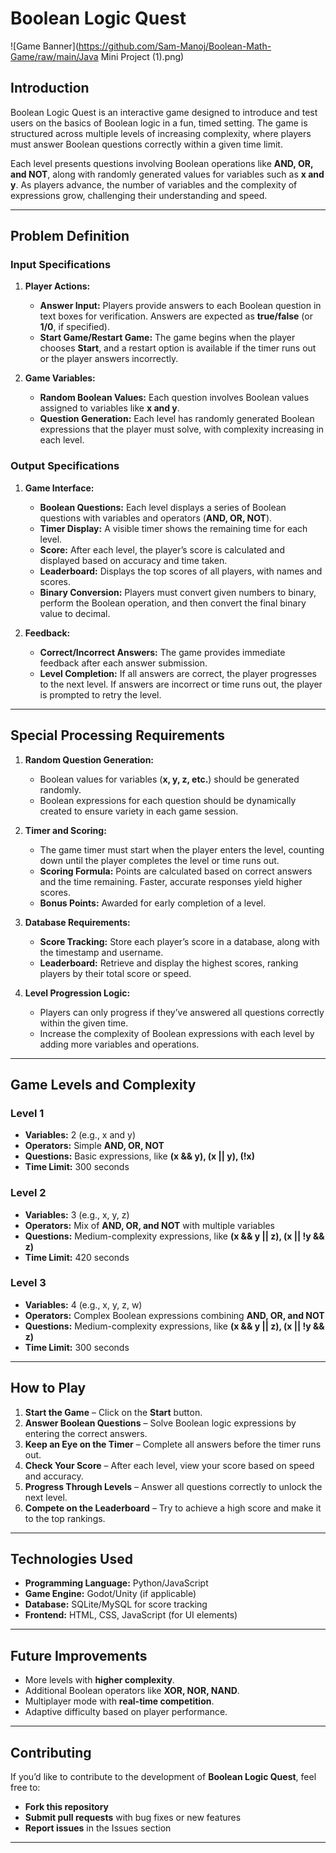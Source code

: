 # Boolean Logic Quest

![Game Banner](https://github.com/Sam-Manoj/Boolean-Math-Game/raw/main/Java Mini Project (1).png)


## Introduction

Boolean Logic Quest is an interactive game designed to introduce and test users on the basics of Boolean logic in a fun, timed setting. The game is structured across multiple levels of increasing complexity, where players must answer Boolean questions correctly within a given time limit.

Each level presents questions involving Boolean operations like **AND, OR, and NOT**, along with randomly generated values for variables such as **x and y**. As players advance, the number of variables and the complexity of expressions grow, challenging their understanding and speed.

---

## Problem Definition

### Input Specifications

1. **Player Actions:**

   - **Answer Input:** Players provide answers to each Boolean question in text boxes for verification. Answers are expected as **true/false** (or **1/0**, if specified).
   - **Start Game/Restart Game:** The game begins when the player chooses **Start**, and a restart option is available if the timer runs out or the player answers incorrectly.

2. **Game Variables:**

   - **Random Boolean Values:** Each question involves Boolean values assigned to variables like **x and y**.
   - **Question Generation:** Each level has randomly generated Boolean expressions that the player must solve, with complexity increasing in each level.

### Output Specifications

1. **Game Interface:**

   - **Boolean Questions:** Each level displays a series of Boolean questions with variables and operators (**AND, OR, NOT**).
   - **Timer Display:** A visible timer shows the remaining time for each level.
   - **Score:** After each level, the player’s score is calculated and displayed based on accuracy and time taken.
   - **Leaderboard:** Displays the top scores of all players, with names and scores.
   - **Binary Conversion:** Players must convert given numbers to binary, perform the Boolean operation, and then convert the final binary value to decimal.

2. **Feedback:**

   - **Correct/Incorrect Answers:** The game provides immediate feedback after each answer submission.
   - **Level Completion:** If all answers are correct, the player progresses to the next level. If answers are incorrect or time runs out, the player is prompted to retry the level.

---

## Special Processing Requirements

1. **Random Question Generation:**

   - Boolean values for variables (**x, y, z, etc.**) should be generated randomly.
   - Boolean expressions for each question should be dynamically created to ensure variety in each game session.

2. **Timer and Scoring:**

   - The game timer must start when the player enters the level, counting down until the player completes the level or time runs out.
   - **Scoring Formula:** Points are calculated based on correct answers and the time remaining. Faster, accurate responses yield higher scores.
   - **Bonus Points:** Awarded for early completion of a level.

3. **Database Requirements:**

   - **Score Tracking:** Store each player’s score in a database, along with the timestamp and username.
   - **Leaderboard:** Retrieve and display the highest scores, ranking players by their total score or speed.

4. **Level Progression Logic:**

   - Players can only progress if they’ve answered all questions correctly within the given time.
   - Increase the complexity of Boolean expressions with each level by adding more variables and operations.

---

## Game Levels and Complexity

### **Level 1**

- **Variables:** 2 (e.g., x and y)
- **Operators:** Simple **AND, OR, NOT**
- **Questions:** Basic expressions, like **(x && y), (x || y), (!x)**
- **Time Limit:** 300 seconds

### **Level 2**

- **Variables:** 3 (e.g., x, y, z)
- **Operators:** Mix of **AND, OR, and NOT** with multiple variables
- **Questions:** Medium-complexity expressions, like **(x && y || z), (x || !y && z)**
- **Time Limit:** 420 seconds

### **Level 3**

- **Variables:** 4 (e.g., x, y, z, w)
- **Operators:** Complex Boolean expressions combining **AND, OR, and NOT**
- **Questions:** Medium-complexity expressions, like **(x && y || z), (x || !y && z)**
- **Time Limit:** 300 seconds

---

## How to Play

1. **Start the Game** – Click on the **Start** button.
2. **Answer Boolean Questions** – Solve Boolean logic expressions by entering the correct answers.
3. **Keep an Eye on the Timer** – Complete all answers before the timer runs out.
4. **Check Your Score** – After each level, view your score based on speed and accuracy.
5. **Progress Through Levels** – Answer all questions correctly to unlock the next level.
6. **Compete on the Leaderboard** – Try to achieve a high score and make it to the top rankings.

---

## Technologies Used

- **Programming Language:** Python/JavaScript
- **Game Engine:** Godot/Unity (if applicable)
- **Database:** SQLite/MySQL for score tracking
- **Frontend:** HTML, CSS, JavaScript (for UI elements)

---

## Future Improvements

- More levels with **higher complexity**.
- Additional Boolean operators like **XOR, NOR, NAND**.
- Multiplayer mode with **real-time competition**.
- Adaptive difficulty based on player performance.

---

## Contributing

If you’d like to contribute to the development of **Boolean Logic Quest**, feel free to:

- **Fork this repository**
- **Submit pull requests** with bug fixes or new features
- **Report issues** in the Issues section

---

